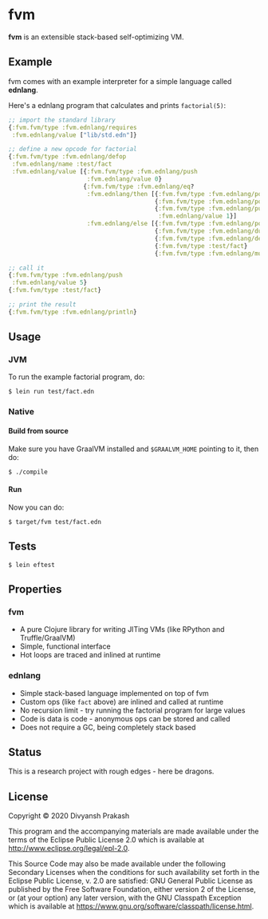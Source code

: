 # fvm

**fvm** is an extensible stack-based self-optimizing VM.

## Example

fvm comes with an example interpreter for a simple language called **ednlang**.

Here's a ednlang program that calculates and prints `factorial(5)`:
```clojure
;; import the standard library
{:fvm.fvm/type :fvm.ednlang/requires
 :fvm.ednlang/value ["lib/std.edn"]}

;; define a new opcode for factorial
{:fvm.fvm/type :fvm.ednlang/defop
 :fvm.ednlang/name :test/fact
 :fvm.ednlang/value [{:fvm.fvm/type :fvm.ednlang/push
                      :fvm.ednlang/value 0}
                     {:fvm.fvm/type :fvm.ednlang/eq?
                      :fvm.ednlang/then [{:fvm.fvm/type :fvm.ednlang/pop}
                                         {:fvm.fvm/type :fvm.ednlang/pop}
                                         {:fvm.fvm/type :fvm.ednlang/push
                                          :fvm.ednlang/value 1}]
                      :fvm.ednlang/else [{:fvm.fvm/type :fvm.ednlang/pop}
                                         {:fvm.fvm/type :fvm.ednlang/dup}
                                         {:fvm.fvm/type :fvm.ednlang/dec}
                                         {:fvm.fvm/type :test/fact}
                                         {:fvm.fvm/type :fvm.ednlang/mul}]}]}

;; call it
{:fvm.fvm/type :fvm.ednlang/push
 :fvm.ednlang/value 5}
{:fvm.fvm/type :test/fact}

;; print the result
{:fvm.fvm/type :fvm.ednlang/println}
```

## Usage

### JVM

To run the example factorial program, do:
```
$ lein run test/fact.edn
```

### Native

#### Build from source

Make sure you have GraalVM installed and `$GRAALVM_HOME` pointing to it, then do:
```
$ ./compile
```

#### Run

Now you can do:
```
$ target/fvm test/fact.edn
```

## Tests

```
$ lein eftest
```

## Properties

### fvm

- A pure Clojure library for writing JITing VMs (like RPython and Truffle/GraalVM)
- Simple, functional interface
- Hot loops are traced and inlined at runtime

### ednlang

- Simple stack-based language implemented on top of fvm
- Custom ops (like `fact` above) are inlined and called at runtime
- No recursion limit - try running the factorial program for large values
- Code is data is code - anonymous ops can be stored and called
- Does not require a GC, being completely stack based

## Status

This is a research project with rough edges - here be dragons.

## License

Copyright © 2020 Divyansh Prakash

This program and the accompanying materials are made available under the
terms of the Eclipse Public License 2.0 which is available at
http://www.eclipse.org/legal/epl-2.0.

This Source Code may also be made available under the following Secondary
Licenses when the conditions for such availability set forth in the Eclipse
Public License, v. 2.0 are satisfied: GNU General Public License as published by
the Free Software Foundation, either version 2 of the License, or (at your
option) any later version, with the GNU Classpath Exception which is available
at https://www.gnu.org/software/classpath/license.html.
